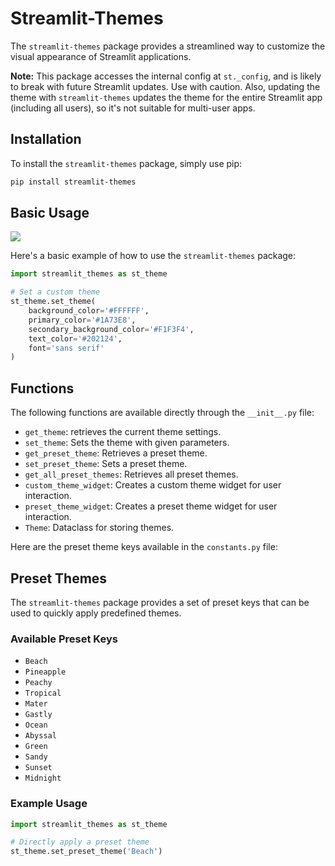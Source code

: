 # Streamlit-Themes

The `streamlit-themes` package provides a streamlined way to customize the visual appearance of Streamlit applications. 

**Note:** This package accesses the internal config at `st._config`, and is likely to break with future Streamlit updates. 
Use with caution. Also, updating the theme with `streamlit-themes` updates the theme for the entire Streamlit app
(including all users), so it's not suitable for multi-user apps.

## Installation

To install the `streamlit-themes` package, simply use pip:

```bash
pip install streamlit-themes
```

## Basic Usage

![](https://github.com/pgarrett-scripps/StreamlitThemes/demo.gif)


Here's a basic example of how to use the `streamlit-themes` package:

```python
import streamlit_themes as st_theme

# Set a custom theme
st_theme.set_theme(
    background_color='#FFFFFF',
    primary_color='#1A73E8',
    secondary_background_color='#F1F3F4',
    text_color='#202124',
    font='sans serif'
)
```

## Functions

The following functions are available directly through the `__init__.py` file:

- `get_theme`: retrieves the current theme settings.
- `set_theme`: Sets the theme with given parameters.
- `get_preset_theme`: Retrieves a preset theme.
- `set_preset_theme`: Sets a preset theme.
- `get_all_preset_themes`: Retrieves all preset themes.
- `custom_theme_widget`: Creates a custom theme widget for user interaction.
- `preset_theme_widget`: Creates a preset theme widget for user interaction.
- `Theme`: Dataclass for storing themes.

Here are the preset theme keys available in the `constants.py` file:


## Preset Themes

The `streamlit-themes` package provides a set of preset keys that can be used to quickly apply predefined themes. 

### Available Preset Keys

- `Beach`
- `Pineapple`
- `Peachy`
- `Tropical`
- `Mater`
- `Gastly`
- `Ocean`
- `Abyssal`
- `Green`
- `Sandy`
- `Sunset`
- `Midnight`

### Example Usage

```python
import streamlit_themes as st_theme

# Directly apply a preset theme
st_theme.set_preset_theme('Beach')
```